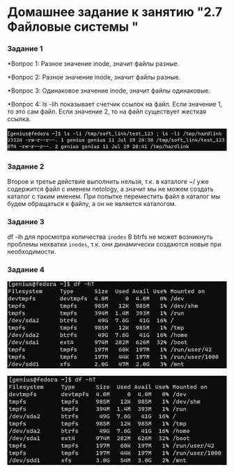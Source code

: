 # Домашнее задание к занятию "2.7 Файловые системы "


### Задание 1


*Вопрос 1: Разное значение inode, значит файлы разные.

*Вопрос 2: Разное значение inode, значит файлы разные.

*Вопрос 3: Одинаковое значение inode, значит файлы одинаковые.

*Вопрос 4: ls -lih показывает счетчик ссылок на файл. Если значение 1, то это сам файл. Если значение 2, то на файл существует жесткая ссылка. 

![P1](https://github.com/geniusnsk/netology/blob/main/lesson9_1.png)

### Задание 2


Второе и третье действие выполнить нельзя, т.к. в каталоге ~/ уже содержится файл с именем netology, а значит мы не можем создать каталог с таким именем. 
При попытке переместить файл в каталог мы будем обращаться к файлу, а он не является каталогом.


### Задание 3


df -ih для просмотра количества `inodes`
В btrfs не может возникнуть проблемы нехватки `inodes`, т.к. они динамически создаются новые при необходимости.


### Задание 4


![P2](https://github.com/geniusnsk/netology/blob/main/lesson9_2.png)

![P3](https://github.com/geniusnsk/netology/blob/main/lesson9_3.png)
